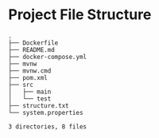 # Project File Structure
```
.
├── Dockerfile
├── README.md
├── docker-compose.yml
├── mvnw
├── mvnw.cmd
├── pom.xml
├── src
│   ├── main
│   └── test
├── structure.txt
└── system.properties

3 directories, 8 files
```
